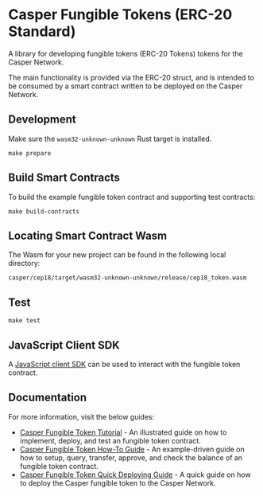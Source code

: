 # Casper Fungible Tokens (ERC-20 Standard)

A library for developing fungible tokens (ERC-20 Tokens) tokens for the Casper Network.

The main functionality is provided via the ERC-20 struct, and is intended to be consumed by a smart contract written to be deployed on the Casper Network.

## Development

Make sure the `wasm32-unknown-unknown` Rust target is installed.

```
make prepare
```

## Build Smart Contracts
To build the example fungible token contract and supporting test contracts:

```
make build-contracts
```

## Locating Smart Contract Wasm

The Wasm for your new project can be found in the following local directory:

```
casper/cep18/target/wasm32-unknown-unknown/release/cep18_token.wasm
```

## Test

```
make test
```

## JavaScript Client SDK

A [JavaScript client SDK](https://github.com/casper-network/casper-contracts-js-clients/tree/master/packages/cep18-client) can be used to interact with the fungible token contract. 


## Documentation

For more information, visit the below guides:
- [Casper Fungible Token Tutorial](/docs/TUTORIAL.md) - An illustrated guide on how to implement, deploy, and test an fungible token contract. 
- [Casper Fungible Token How-To Guide](/docs/Sample-Guide.md) - An example-driven guide on how to setup, query, transfer, approve, and check the balance of an fungible token contract.
- [Casper Fungible Token Quick Deploying Guide](/docs/Deploy-Token.md) - A quick guide on how to deploy the Casper fungible token to the Casper Network.


